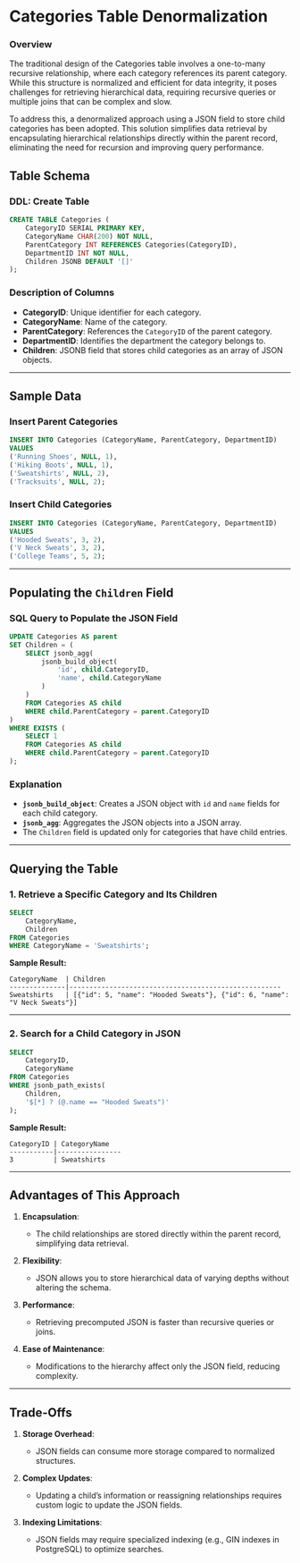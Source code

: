 # Categories Table Denormalization

### Overview

The traditional design of the Categories table involves a one-to-many recursive relationship, where each category references its parent category. While this structure is normalized and efficient for data integrity, it poses challenges for retrieving hierarchical data, requiring recursive queries or multiple joins that can be complex and slow.

To address this, a denormalized approach using a JSON field to store child categories has been adopted. This solution simplifies data retrieval by encapsulating hierarchical relationships directly within the parent record, eliminating the need for recursion and improving query performance.

## Table Schema

### DDL: Create Table

```sql
CREATE TABLE Categories (
    CategoryID SERIAL PRIMARY KEY,
    CategoryName CHAR(200) NOT NULL,
    ParentCategory INT REFERENCES Categories(CategoryID),
    DepartmentID INT NOT NULL,
    Children JSONB DEFAULT '[]'
);
```

### Description of Columns

- **CategoryID**: Unique identifier for each category.
- **CategoryName**: Name of the category.
- **ParentCategory**: References the `CategoryID` of the parent category.
- **DepartmentID**: Identifies the department the category belongs to.
- **Children**: JSONB field that stores child categories as an array of JSON objects.

---

## Sample Data

### Insert Parent Categories

```sql
INSERT INTO Categories (CategoryName, ParentCategory, DepartmentID)
VALUES
('Running Shoes', NULL, 1),
('Hiking Boots', NULL, 1),
('Sweatshirts', NULL, 2),
('Tracksuits', NULL, 2);
```

### Insert Child Categories

```sql
INSERT INTO Categories (CategoryName, ParentCategory, DepartmentID)
VALUES
('Hooded Sweats', 3, 2),
('V Neck Sweats', 3, 2),
('College Teams', 5, 2);
```

---

## Populating the `Children` Field

### SQL Query to Populate the JSON Field

```sql
UPDATE Categories AS parent
SET Children = (
    SELECT jsonb_agg(
        jsonb_build_object(
            'id', child.CategoryID,
            'name', child.CategoryName
        )
    )
    FROM Categories AS child
    WHERE child.ParentCategory = parent.CategoryID
)
WHERE EXISTS (
    SELECT 1
    FROM Categories AS child
    WHERE child.ParentCategory = parent.CategoryID
);
```

### Explanation

- **`jsonb_build_object`**: Creates a JSON object with `id` and `name` fields for each child category.
- **`jsonb_agg`**: Aggregates the JSON objects into a JSON array.
- The `Children` field is updated only for categories that have child entries.

---

## Querying the Table

### 1. Retrieve a Specific Category and Its Children

```sql
SELECT
    CategoryName,
    Children
FROM Categories
WHERE CategoryName = 'Sweatshirts';
```

**Sample Result:**

```
CategoryName  | Children
--------------|-----------------------------------------------------
Sweatshirts   | [{"id": 5, "name": "Hooded Sweats"}, {"id": 6, "name": "V Neck Sweats"}]
```

---

### 2. Search for a Child Category in JSON

```sql
SELECT
    CategoryID,
    CategoryName
FROM Categories
WHERE jsonb_path_exists(
    Children,
    '$[*] ? (@.name == "Hooded Sweats")'
);
```

**Sample Result:**

```
CategoryID | CategoryName
-----------|----------------
3          | Sweatshirts
```

---

## Advantages of This Approach

1. **Encapsulation**:

   - The child relationships are stored directly within the parent record, simplifying data retrieval.

2. **Flexibility**:

   - JSON allows you to store hierarchical data of varying depths without altering the schema.

3. **Performance**:

   - Retrieving precomputed JSON is faster than recursive queries or joins.

4. **Ease of Maintenance**:

   - Modifications to the hierarchy affect only the JSON field, reducing complexity.

---

## Trade-Offs

1. **Storage Overhead**:

   - JSON fields can consume more storage compared to normalized structures.

2. **Complex Updates**:

   - Updating a child’s information or reassigning relationships requires custom logic to update the JSON fields.

3. **Indexing Limitations**:

   - JSON fields may require specialized indexing (e.g., GIN indexes in PostgreSQL) to optimize searches.

